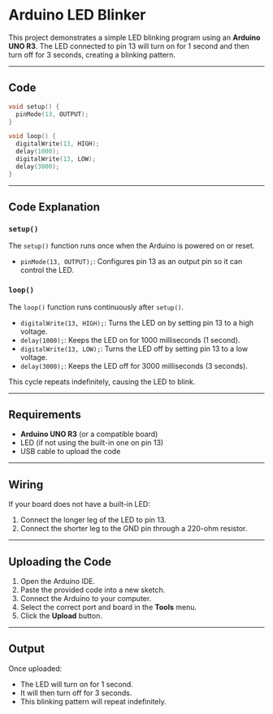 
# Arduino LED Blinker  

This project demonstrates a simple LED blinking program using an **Arduino UNO R3**. The LED connected to pin 13 will turn on for 1 second and then turn off for 3 seconds, creating a blinking pattern.  

---

## Code  

```cpp
void setup() {
  pinMode(13, OUTPUT);
}

void loop() {
  digitalWrite(13, HIGH);
  delay(1000);
  digitalWrite(13, LOW);
  delay(3000);
}
```

---

## Code Explanation  

### `setup()`  
The `setup()` function runs once when the Arduino is powered on or reset.  
- `pinMode(13, OUTPUT);`: Configures pin 13 as an output pin so it can control the LED.  

### `loop()`  
The `loop()` function runs continuously after `setup()`.  
- `digitalWrite(13, HIGH);`: Turns the LED on by setting pin 13 to a high voltage.  
- `delay(1000);`: Keeps the LED on for 1000 milliseconds (1 second).  
- `digitalWrite(13, LOW);`: Turns the LED off by setting pin 13 to a low voltage.  
- `delay(3000);`: Keeps the LED off for 3000 milliseconds (3 seconds).  

This cycle repeats indefinitely, causing the LED to blink.  

---

## Requirements  

- **Arduino UNO R3** (or a compatible board)  
- LED (if not using the built-in one on pin 13)  
- USB cable to upload the code  

---

## Wiring  

If your board does not have a built-in LED:  
1. Connect the longer leg of the LED to pin 13.  
2. Connect the shorter leg to the GND pin through a 220-ohm resistor.  

---

## Uploading the Code  

1. Open the Arduino IDE.  
2. Paste the provided code into a new sketch.  
3. Connect the Arduino to your computer.  
4. Select the correct port and board in the **Tools** menu.  
5. Click the **Upload** button.  

---

## Output  

Once uploaded:  
- The LED will turn on for 1 second.  
- It will then turn off for 3 seconds.  
- This blinking pattern will repeat indefinitely.